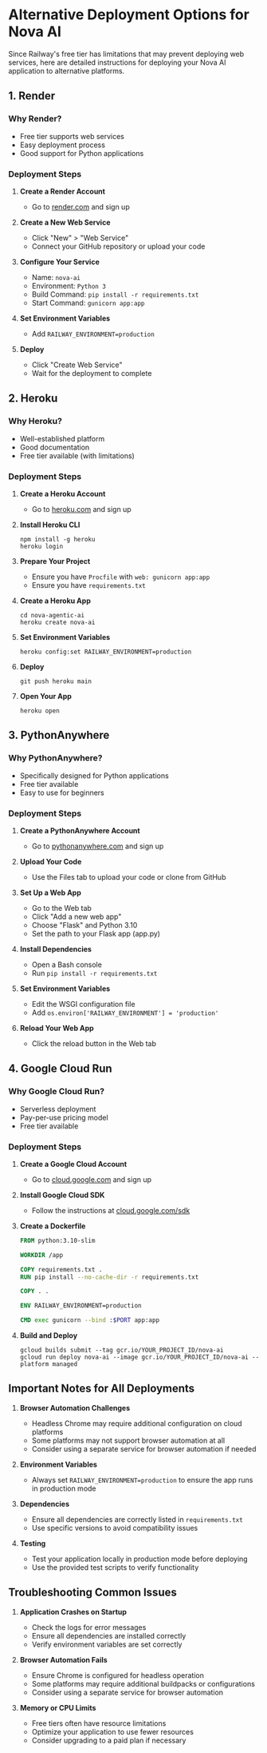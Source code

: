 # Alternative Deployment Options for Nova AI

Since Railway's free tier has limitations that may prevent deploying web services, here are detailed instructions for deploying your Nova AI application to alternative platforms.

## 1. Render

### Why Render?
- Free tier supports web services
- Easy deployment process
- Good support for Python applications

### Deployment Steps

1. **Create a Render Account**
   - Go to [render.com](https://render.com) and sign up

2. **Create a New Web Service**
   - Click "New" > "Web Service"
   - Connect your GitHub repository or upload your code

3. **Configure Your Service**
   - Name: `nova-ai`
   - Environment: `Python 3`
   - Build Command: `pip install -r requirements.txt`
   - Start Command: `gunicorn app:app`

4. **Set Environment Variables**
   - Add `RAILWAY_ENVIRONMENT=production`

5. **Deploy**
   - Click "Create Web Service"
   - Wait for the deployment to complete

## 2. Heroku

### Why Heroku?
- Well-established platform
- Good documentation
- Free tier available (with limitations)

### Deployment Steps

1. **Create a Heroku Account**
   - Go to [heroku.com](https://heroku.com) and sign up

2. **Install Heroku CLI**
   ```
   npm install -g heroku
   heroku login
   ```

3. **Prepare Your Project**
   - Ensure you have `Procfile` with `web: gunicorn app:app`
   - Ensure you have `requirements.txt`

4. **Create a Heroku App**
   ```
   cd nova-agentic-ai
   heroku create nova-ai
   ```

5. **Set Environment Variables**
   ```
   heroku config:set RAILWAY_ENVIRONMENT=production
   ```

6. **Deploy**
   ```
   git push heroku main
   ```

7. **Open Your App**
   ```
   heroku open
   ```

## 3. PythonAnywhere

### Why PythonAnywhere?
- Specifically designed for Python applications
- Free tier available
- Easy to use for beginners

### Deployment Steps

1. **Create a PythonAnywhere Account**
   - Go to [pythonanywhere.com](https://pythonanywhere.com) and sign up

2. **Upload Your Code**
   - Use the Files tab to upload your code or clone from GitHub

3. **Set Up a Web App**
   - Go to the Web tab
   - Click "Add a new web app"
   - Choose "Flask" and Python 3.10
   - Set the path to your Flask app (app.py)

4. **Install Dependencies**
   - Open a Bash console
   - Run `pip install -r requirements.txt`

5. **Set Environment Variables**
   - Edit the WSGI configuration file
   - Add `os.environ['RAILWAY_ENVIRONMENT'] = 'production'`

6. **Reload Your Web App**
   - Click the reload button in the Web tab

## 4. Google Cloud Run

### Why Google Cloud Run?
- Serverless deployment
- Pay-per-use pricing model
- Free tier available

### Deployment Steps

1. **Create a Google Cloud Account**
   - Go to [cloud.google.com](https://cloud.google.com) and sign up

2. **Install Google Cloud SDK**
   - Follow the instructions at [cloud.google.com/sdk](https://cloud.google.com/sdk)

3. **Create a Dockerfile**
   ```dockerfile
   FROM python:3.10-slim
   
   WORKDIR /app
   
   COPY requirements.txt .
   RUN pip install --no-cache-dir -r requirements.txt
   
   COPY . .
   
   ENV RAILWAY_ENVIRONMENT=production
   
   CMD exec gunicorn --bind :$PORT app:app
   ```

4. **Build and Deploy**
   ```
   gcloud builds submit --tag gcr.io/YOUR_PROJECT_ID/nova-ai
   gcloud run deploy nova-ai --image gcr.io/YOUR_PROJECT_ID/nova-ai --platform managed
   ```

## Important Notes for All Deployments

1. **Browser Automation Challenges**
   - Headless Chrome may require additional configuration on cloud platforms
   - Some platforms may not support browser automation at all
   - Consider using a separate service for browser automation if needed

2. **Environment Variables**
   - Always set `RAILWAY_ENVIRONMENT=production` to ensure the app runs in production mode

3. **Dependencies**
   - Ensure all dependencies are correctly listed in `requirements.txt`
   - Use specific versions to avoid compatibility issues

4. **Testing**
   - Test your application locally in production mode before deploying
   - Use the provided test scripts to verify functionality

## Troubleshooting Common Issues

1. **Application Crashes on Startup**
   - Check the logs for error messages
   - Ensure all dependencies are installed correctly
   - Verify environment variables are set correctly

2. **Browser Automation Fails**
   - Ensure Chrome is configured for headless operation
   - Some platforms may require additional buildpacks or configurations
   - Consider using a separate service for browser automation

3. **Memory or CPU Limits**
   - Free tiers often have resource limitations
   - Optimize your application to use fewer resources
   - Consider upgrading to a paid plan if necessary